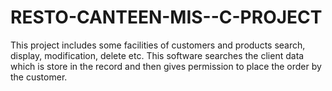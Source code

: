 # RESTO-CANTEEN-MIS--C-PROJECT
This project includes some facilities of customers and products search, display, modification, delete etc. This software searches the client data which is store in the record and then gives permission to place the order by the customer.
